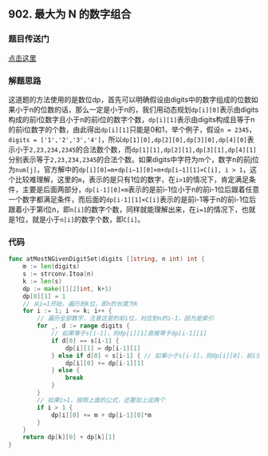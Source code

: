 ## 902. 最大为 N 的数字组合

### 题目传送门

[点击这里](https://leetcode.cn/problems/numbers-at-most-n-given-digit-set/)

### 解题思路

这道题的方法使用的是数位dp，首先可以明确假设由digits中的数字组成的位数如果小于n的位数的话，那么一定是小于n的，我们用动态规划`dp[i][0]`表示由digits构成的前i位数字且小于n的前i位的数字个数，`dp[i][1]`表示由digits构成且等于n的前i位数字的个数，由此得出`dp[i][1]`只能是0和1，举个例子，假设`n = 2345`，`digits = ['1','2','3','4']`，所以`dp[1][0],dp[2][0],dp[3][0],dp[4][0]`表示小于`2,23,234,2345`的合法数个数，而`dp[1][1],dp[2][1],dp[3][1],dp[4][1]`分别表示等于`2,23,234,2345`的合法个数。如果digits中字符为m个，数字n的前j位为`num[j]`，官方解中的`dp[i][0]=m+dp[i−1][0]×m+dp[i−1][1]×C[i], i > 1`，这个比较难理解，这里的`m`，表示的是只有1位的数字，在`i>1`的情况下，肯定满足条件，主要是后面两部分，`dp[i-1][0]×m`表示的是前i-1位小于n的前i-1位后跟着任意一个数字都满足条件，而后面的`dp[i-1][1]×C[i]`表示的是前i-1等于n的前i-1位后跟着小于第i位n，即`n[i]`的数字个数，同样就能理解出来，在`i=1`的情况下，也就是1位，就是小于`n[i]`的数字个数，即`C[i]`。

### 代码

```go
func atMostNGivenDigitSet(digits []string, n int) int {
    m := len(digits)
    s := strconv.Itoa(n)
    k := len(s)
    dp := make([][2]int, k+1)
    dp[0][1] = 1
    // 从i=1开始，遍历到k位，即n的长度为k
    for i := 1; i <= k; i++ {
    	// 遍历全部数字，注意这里的前i位，对应到n的i-1，因为是索引
        for _, d := range digits {
        	// 如果等于s[i-1]，则dp[i][1]直接等于dp[i-1][1]
            if d[0] == s[i-1] {
                dp[i][1] = dp[i-1][1]
            } else if d[0] < s[i-1] { // 如果小于s[i-1]，则dp[i][0]，前i位小于n前i位的的个数，可以加上前i-1位等于n前i-1位的，由d[0]作为末尾数字
                dp[i][0] += dp[i-1][1]
            } else {
                break
            }
        }
        // 如果i>1，按照上面的公式，还要加上这两个
        if i > 1 {
            dp[i][0] += m + dp[i-1][0]*m
        }
    }
    return dp[k][0] + dp[k][1]
}

```
